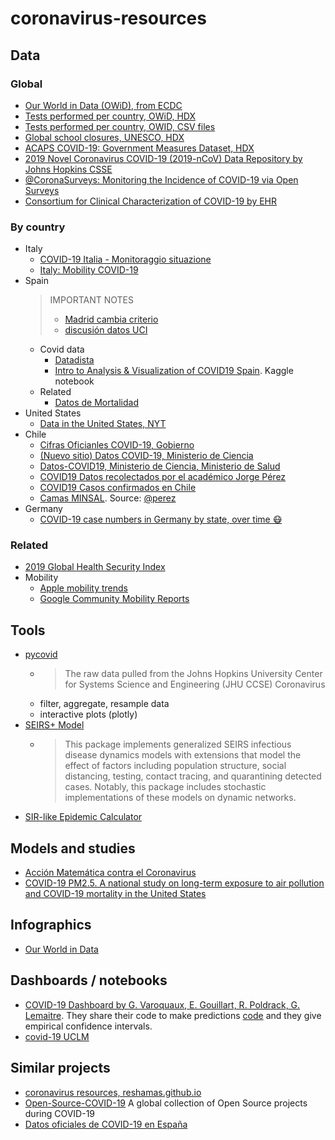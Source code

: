 # coronavirus-resources

## Data

### Global

- [Our World in Data (OWiD), from ECDC](https://ourworldindata.org/coronavirus-source-data)
- [Tests performed per country, OWiD, HDX](https://data.humdata.org/dataset/total-covid-19-tests-performed-by-country)
- [Tests performed per country, OWID, CSV files](https://github.com/owid/covid-19-data/tree/master/public/data/testing)
- [Global school closures, UNESCO, HDX](https://data.humdata.org/dataset/global-school-closures-covid19)
- [ACAPS COVID-19: Government Measures Dataset, HDX](https://data.humdata.org/dataset/acaps-covid19-government-measures-dataset)
- [2019 Novel Coronavirus COVID-19 (2019-nCoV) Data Repository by Johns Hopkins CSSE](https://github.com/CSSEGISandData/COVID-19)
- [@CoronaSurveys: Monitoring the Incidence of COVID-19 via Open Surveys](https://coronasurveys.org/)
- [Consortium for Clinical Characterization of COVID-19 by EHR](https://covidclinical.net/data/index.html)

### By country

- Italy
  - [COVID-19 Italia - Monitoraggio situazione
](https://github.com/pcm-dpc/COVID-19)
  - [Italy: Mobility COVID-19](https://data.humdata.org/dataset/covid-19-mobility-italy)
- Spain
  > IMPORTANT NOTES
  > - [Madrid cambia criterio](https://elpais.com/espana/madrid/2020-03-26/el-nuevo-criterio-de-madrid-para-detectar-positivos-de-coronavirus-trampea-la-estadistica-nacional.html)
  > - [discusión datos UCI](https://elpais.com/espana/madrid/2020-03-26/el-nuevo-criterio-de-madrid-para-detectar-positivos-de-coronavirus-trampea-la-estadistica-nacional.html)
  - Covid data
    - [Datadista](https://github.com/datadista/datasets/tree/master/COVID%2019)
    - [Intro to Analysis & Visualization of COVID19 Spain](https://www.kaggle.com/danigarci1/intro-to-analysis-visualization-of-covid19-spain/notebook). Kaggle notebook
  - Related
    - [Datos de Mortalidad](https://momo.isciii.es/public/momo/dashboard/momo_dashboard.html#datos)
- United States
  - [Data in the United States, NYT](https://github.com/nytimes/covid-19-data)
- Chile
  - [Cifras Oficianles COVID-19, Gobierno](https://www.gob.cl/coronavirus/cifrasoficiales/#datos)
  - [(Nuevo sitio) Datos COVID-19, Ministerio de Ciencia](http://www.minciencia.gob.cl/covid19)
  - [Datos-COVID19, Ministerio de Ciencia, Ministerio de Salud](https://github.com/MinCiencia/Datos-COVID19)
  - [COVID19 Datos recolectados por el académico Jorge Pérez](https://github.com/jorgeperezrojas/covid19-data)
  - [COVID19 Casos confirmados en Chile](https://github.com/itoledor/coronavirus)
  - [Camas MINSAL](https://docs.google.com/spreadsheets/d/1qRJOyEkJwx5O6EaID5LVrZ6XMRLqQqURPINNJtmS9pg). Source: [@perez](https://twitter.com/perez/status/1247255128018538497)
- Germany
  - [COVID-19 case numbers in Germany by state, over time 😷](https://github.com/jgehrcke/covid-19-germany-gae)

### Related
  - [2019 Global Health Security Index](https://www.ghsindex.org/)
  - Mobility
    - [Apple mobility trends](https://www.apple.com/covid19/mobility)
    - [Google Community Mobility Reports](https://www.google.com/covid19/mobility)

## Tools

- [pycovid](https://github.com/sudharshan-ashok/pycovid)
  - > The raw data pulled from the Johns Hopkins University Center for Systems Science and Engineering (JHU CCSE) Coronavirus
  - filter, aggregate, resample data
  - interactive plots (plotly)
- [SEIRS+ Model](https://github.com/ryansmcgee/seirsplus)
  - > This package implements generalized SEIRS infectious disease dynamics models with extensions that model the effect of factors including population structure, social distancing, testing, contact tracing, and quarantining detected cases. Notably, this package includes stochastic implementations of these models on dynamic networks.
- [SIR-like Epidemic Calculator](https://gabgoh.github.io/COVID)

## Models and studies

- [Acción Matemática contra el Coronavirus](http://matematicas.uclm.es/cemat/covid19)
- [COVID-19 PM2.5. A national study on long-term exposure to air pollution and COVID-19 mortality in the United States](https://projects.iq.harvard.edu/covid-pm)

## Infographics

- [Our World in Data](https://ourworldindata.org/coronavirus)

## Dashboards / notebooks

- [COVID-19 Dashboard by G. Varoquaux, E. Gouillart, R. Poldrack, G. Lemaitre](https://covid19-dash.github.io/). They share their code to make predictions [code](https://covid19-dash.github.io/modeling_short.html) and they give empirical confidence intervals.
- [covid-19 UCLM](https://covid19.esi.uclm.es/)

## Similar projects

- [coronavirus resources, reshamas.github.io](https://reshamas.github.io/coronavirus-resources)
- [Open-Source-COVID-19](http://open-source-covid-19.weileizeng.com) A global collection of Open Source projects during COVID-19
- [Datos oficiales de COVID-19 en España](https://github.com/rubenfcasal/COVID-19)

